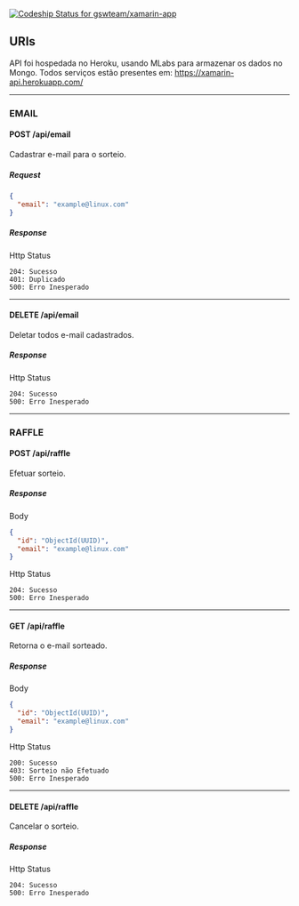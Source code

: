 [ ![Codeship Status for gswteam/xamarin-app](https://codeship.com/projects/d5a7cb60-6f24-0134-a04a-4eee7f819805/status?branch=master)](https://codeship.com/projects/178021)

## URIs

API foi hospedada no Heroku, usando MLabs para armazenar os dados no Mongo. Todos serviços estão presentes em: https://xamarin-api.herokuapp.com/

---

### EMAIL
#### POST /api/email
Cadastrar e-mail para o sorteio.

##### Request
```json
{
  "email": "example@linux.com"
}
```

##### Response
Http Status
```
204: Sucesso
401: Duplicado
500: Erro Inesperado
```

---

#### DELETE /api/email
Deletar todos e-mail cadastrados.

##### Response
Http Status
```
204: Sucesso
500: Erro Inesperado
```

---

### RAFFLE
#### POST /api/raffle

Efetuar sorteio.

##### Response
Body
```json
{
  "id": "ObjectId(UUID)",
  "email": "example@linux.com"
}
```

Http Status
```
204: Sucesso
500: Erro Inesperado
```

---

#### GET /api/raffle

Retorna o e-mail sorteado.

##### Response
Body
```json
{
  "id": "ObjectId(UUID)",
  "email": "example@linux.com"
}
```

Http Status
```
200: Sucesso
403: Sorteio não Efetuado
500: Erro Inesperado
```

---

#### DELETE /api/raffle
Cancelar o sorteio.

##### Response
Http Status
```
204: Sucesso
500: Erro Inesperado
```
